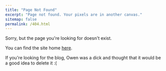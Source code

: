 ```yaml
---
title: "Page Not Found"
excerpt: "Page not found. Your pixels are in another canvas."
sitemap: false
permalink: /404.html
---
```


Sorry, but the page you're looking for doesn't exist.

You can find the site home [here](https://www.owenboffey.com).


If you're looking for the blog, Owen was a dick and thought that it would be a good idea to delete it :(
